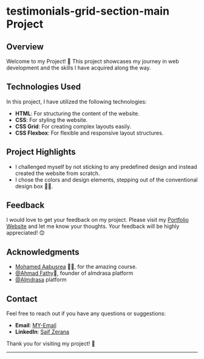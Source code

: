 # testimonials-grid-section-main Project

## Overview
Welcome to my Project! 🎉 This project showcases my journey in web development and the skills I have acquired along the way. 

## Technologies Used
In this project, I have utilized the following technologies:
- **HTML**: For structuring the content of the website.
- **CSS**: For styling the website.
- **CSS Grid**: For creating complex layouts easily.
- **CSS Flexbox**: For flexible and responsive layout structures.

## Project Highlights
- I challenged myself by not sticking to any predefined design and instead created the website from scratch.
- I chose the colors and design elements, stepping out of the conventional design box 🎨✨.

## Feedback
I would love to get your feedback on my project. Please visit my [Portfolio Website](https://mohamed-khaled-mohmamed.github.io/Portfolio-Website/) and let me know your thoughts. Your feedback will be highly appreciated! 😊

## Acknowledgments
- [ Mohamed Aabusrea](https://github.com/mohamedabusrea)  👨‍💻, for the amazing course.
- [@Ahmad Fathy](https://github.com/afkhalid)🌟, founder of almdrasa platform
-  [@Almdrasa](https://github.com/Almdrasa) platform

## Contact
Feel free to reach out if you have any questions or suggestions:
- **Email**: [MY-Email](mailto:saifzerana@gmail.com)
- **LinkedIn**: [Saif Zerana](https://www.linkedin.com/in/saif-zerana/)

Thank you for visiting my project! 🚀

---
